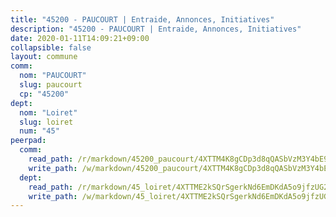 ```yaml
---
title: "45200 - PAUCOURT | Entraide, Annonces, Initiatives"
description: "45200 - PAUCOURT | Entraide, Annonces, Initiatives"
date: 2020-01-11T14:09:21+09:00
collapsible: false
layout: commune
comm:
  nom: "PAUCOURT"
  slug: paucourt
  cp: "45200"
dept:
  nom: "Loiret"
  slug: loiret
  num: "45"
peerpad:
  comm:
    read_path: /r/markdown/45200_paucourt/4XTTM4K8gCDp3d8qQASbVzM3Y4bE9Hf9WMWu6vxezoR6uDGGL
    write_path: /w/markdown/45200_paucourt/4XTTM4K8gCDp3d8qQASbVzM3Y4bE9Hf9WMWu6vxezoR6uDGGL-K3TgU4s8MsxuLcdBKfhtLKV4dyjjw7HnC4g3YfeFrhxDSrHrWCCj69giN3oZcxWkuv2WGfR44Mx9QJ2CwKuRbCbCiwX2pF3rZKERzkKkdrCC1v6V99DG3ET7qiPGxWSgkNpk4Gwv
  dept:
    read_path: /r/markdown/45_loiret/4XTTME2kSQrSgerkNd6EmDKdA5o9jfzUG2SAG8C2qVYb3YXN4
    write_path: /w/markdown/45_loiret/4XTTME2kSQrSgerkNd6EmDKdA5o9jfzUG2SAG8C2qVYb3YXN4-K3TgULpEDoP6p5UphGUnEGQQDb2AQTj81Z2trE1ZVsdtBZSXUbkVLE9oEias3DdMz5vmgxRH8ErfnuyVj2VYfJxxhBMoq5ZxQCDrb2jTVFkww5uEThgDKwT8pF9LfJGTpqNraKjJ
---
```



